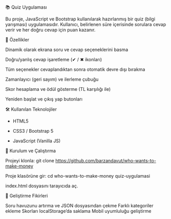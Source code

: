 📚 Quiz Uygulaması

Bu proje, JavaScript ve Bootstrap kullanılarak hazırlanmış bir quiz (bilgi yarışması) uygulamasıdır.
Kullanıcı, belirlenen süre içerisinde sorulara cevap verir ve her doğru cevap için puan kazanır.

🚀 Özellikler

Dinamik olarak ekrana soru ve cevap seçeneklerini basma

Doğru/yanlış cevap işaretleme (✔ / ✖ ikonları)

Tüm seçenekler cevaplandıktan sonra otomatik devre dışı bırakma

Zamanlayıcı (geri sayım) ve ilerleme çubuğu

Skor hesaplama ve ödül gösterme (TL karşılığı ile)

Yeniden başlat ve çıkış yap butonları

🛠 Kullanılan Teknolojiler

- HTML5

- CSS3 / Bootstrap 5

- JavaScript (Vanilla JS)

📂 Kurulum ve Çalıştırma

Projeyi klonla:
git clone https://github.com/barzandavut/who-wants-to-make-money

Proje klasörüne gir:
cd who-wants-to-make-money quiz-uygulamasi

index.html dosyasını tarayıcıda aç.

🔮 Geliştirme Fikirleri

Soru havuzunu artırma ve JSON dosyasından çekme
Farklı kategoriler ekleme
Skorları localStorage’da saklama
Mobil uyumluluğu geliştirme
